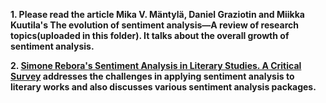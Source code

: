 **1. Please read the article Mika V. Mäntylä, Daniel Graziotin and Miikka Kuutila's The evolution of sentiment analysis—A review of research topics(uploaded in this folder). It talks about the overall growth of sentiment analysis.**

**2. [Simone Rebora's Sentiment Analysis in Literary Studies. A Critical Survey](https://www.digitalhumanities.org/dhq/vol/17/2/000691/000691.html) addresses the challenges in applying sentiment analysis to literary works and also discusses various sentiment analysis packages.**
